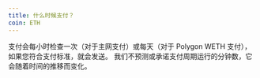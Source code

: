 ```yaml
---
title: 什么时候支付？
coin: ETH
---
```


支付会每小时检查一次（对于主网支付）或每天（对于 Polygon WETH 支付），如果您符合支付标准，就会发送。 我们不预测或承诺支付周期运行的分钟数，它会随着时间的推移而变化。
